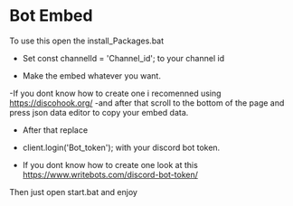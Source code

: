 # Bot Embed 
To use this open the install_Packages.bat

- Set const channelId = 'Channel_id'; to your channel id 

- Make the embed whatever you want. 

-If you dont know how to create one i recomenned using https://discohook.org/ 
-and after that scroll to the bottom of the page and press json data editor to copy your embed data. 

- After that replace

- client.login('Bot_token'); with your discord bot token.
- If you dont know how to create one look at this https://www.writebots.com/discord-bot-token/ 

Then just open start.bat and enjoy  
